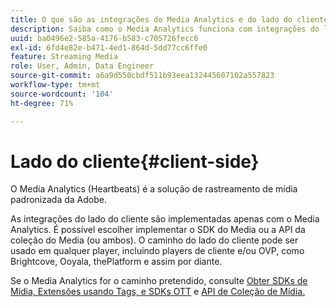 ```yaml
---
title: O que são as integrações do Media Analytics e do lado do cliente?
description: Saiba como o Media Analytics funciona com integrações do lado do cliente e o SDK de mídia e/ou a API de coleção de mídia.
uuid: ba0496e2-585a-4176-b583-c705726fecc6
exl-id: 6fd4e82e-b471-4ed1-864d-5dd77cc6ffe0
feature: Streaming Media
role: User, Admin, Data Engineer
source-git-commit: a6a9d550cbdf511b93eea132445607102a557823
workflow-type: tm+mt
source-wordcount: '104'
ht-degree: 71%

---
```


# Lado do cliente{#client-side}

O Media Analytics (Heartbeats) é a solução de rastreamento de mídia padronizada da Adobe.

As integrações do lado do cliente são implementadas apenas com o Media Analytics. É possível escolher implementar o SDK do Media ou a API da coleção do Media (ou ambos). O caminho do lado do cliente pode ser usado em qualquer player, incluindo players de cliente e/ou OVP, como Brightcove, Ooyala, thePlatform e assim por diante.

Se o Media Analytics for o caminho pretendido, consulte [Obter SDKs de Mídia, Extensões usando Tags, e SDKs OTT](/help/getting-started/download-sdks.md) e [API de Coleção de Mídia.](/help/implementation/media-collection-api/mc-api-overview.md)
